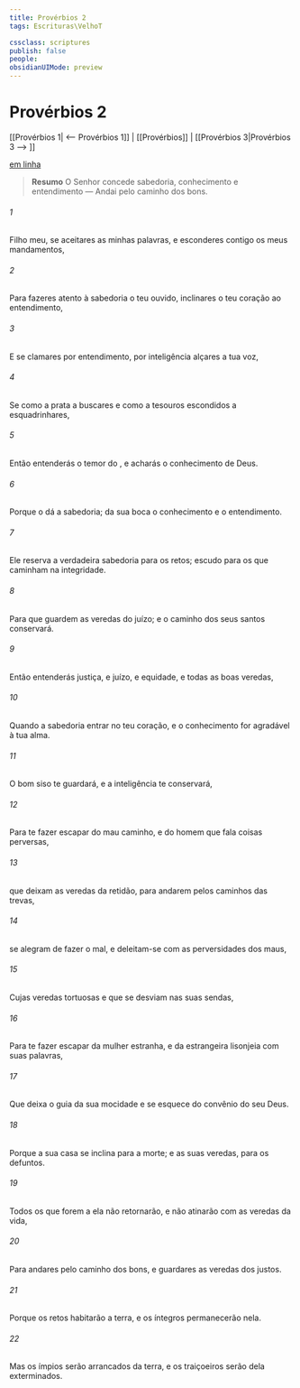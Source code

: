 ```yaml
---
title: Provérbios 2
tags: Escrituras\VelhoT

cssclass: scriptures
publish: false
people:
obsidianUIMode: preview
---
```


# Provérbios 2
[[Provérbios 1| <-- Provérbios 1]] | [[Provérbios]] | [[Provérbios 3|Provérbios 3 --> ]]

[em linha](https://churchofjesuschrist.org/study/scriptures/ot/prov/2?lang=por)

> __Resumo__
O Senhor concede sabedoria, conhecimento e entendimento — Andai pelo caminho dos bons.

###### 1 
Filho meu, se aceitares as minhas palavras, e esconderes contigo os meus mandamentos,

###### 2 
Para fazeres atento à sabedoria o teu ouvido,  inclinares o teu coração ao entendimento,

###### 3 
E se clamares por entendimento,  por inteligência alçares a tua voz,

###### 4 
Se como a prata a buscares e como a tesouros escondidos a esquadrinhares,

###### 5 
Então entenderás o temor do , e acharás o conhecimento de Deus.

###### 6 
Porque o   dá a sabedoria; da sua boca  o conhecimento e o entendimento.

###### 7 
Ele reserva a verdadeira sabedoria para os retos; escudo  para os que caminham na integridade.

###### 8 
Para que guardem as veredas do juízo; e  o caminho dos seus santos conservará.

###### 9 
Então entenderás justiça, e juízo, e equidade, e todas as boas veredas,

###### 10 
Quando a sabedoria entrar no teu coração, e o conhecimento for agradável à tua alma.

###### 11 
O bom siso te guardará, e a inteligência te conservará,

###### 12 
Para te fazer escapar do mau caminho, e do homem que fala coisas perversas,

###### 13 
 que deixam as veredas da retidão, para andarem pelos caminhos das trevas,

###### 14 
 se alegram de fazer o mal, e deleitam-se com as perversidades dos maus,

###### 15 
Cujas veredas  tortuosas e que se desviam nas suas sendas,

###### 16 
Para te fazer escapar da mulher estranha, e da estrangeira  lisonjeia com suas palavras,

###### 17 
Que deixa o guia da sua mocidade e se esquece do convênio do seu Deus.

###### 18 
Porque a sua casa se inclina para a morte; e as suas veredas, para os defuntos.

###### 19 
Todos os que forem a ela não retornarão, e não atinarão com as veredas da vida,

###### 20 
Para andares pelo caminho dos bons, e guardares as veredas dos justos.

###### 21 
Porque os retos habitarão a terra, e os íntegros permanecerão nela.

###### 22 
Mas os ímpios serão arrancados da terra, e os traiçoeiros serão dela exterminados.

